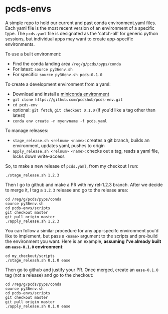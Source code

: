 # pcds-envs

A simple repo to hold our current and past conda environment.yaml files. Each yaml file is the most recent version of an environment of a specific type. The `pcds.yaml` file is designated as the 'catch-all' for generic python sessions, but individual apps may want to create app-specific environments.

To use a built environment:
- Find the conda landing area `/reg/g/pcds/pyps/conda`
- For latest: `source py36env.sh`
- For specific: `source py36env.sh pcds-0.1.0`

To create a development environment from a yaml:
- Download and install a [miniconda environment](https://conda.io/miniconda.html)
- `git clone https://github.com/pcdshub/pcds-env.git`
- `cd pcds-env`
- optional: `git fetch`, `git checkout 0.1.0` (if you'd like a tag other than latest)
- `conda env create -n myenvname -f pcds.yaml`

To manage releases:
- `stage_release.sh <relnum> <name>`: creates a git branch, builds an environment, updates yaml, pushes to origin
- `apply_release.sh <relnum> <name>`: checks out a tag, reads a yaml file, locks down write-access

So, to make a new release of `pcds.yaml`, from my checkout I run:
```
./stage_release.sh 1.2.3
```
Then I go to github and make a PR with my rel-1.2.3 branch.
After we decide to merge it, I tag a `1.2.3` release and go to the release area:
```
cd /reg/g/pcds/pyps/conda
source py36env.sh
cd pcds-envs/scripts
git checkout master
git pull origin master
./apply_release.sh 1.2.3
```
You can follow a similar procedure for any app-specifc environment you'd like to implement, but pass a `<name>` argument to the scripts and pre-build the environment you want. Here is an example, **assuming I've already built an ``ease-0.1.0`` environment**:
```
cd my_checkout/scripts
./stage_releash.sh 0.1.0 ease
```
Then go to github and justify your PR. Once merged, create an `ease-0.1.0` tag (not a release) and go to the checkout:
```
cd /reg/g/pcds/pyps/conda
source py36env.sh
cd pcds-envs/scripts
git checkout master
git pull origin master
./apply_release.sh 0.1.0 ease
```
